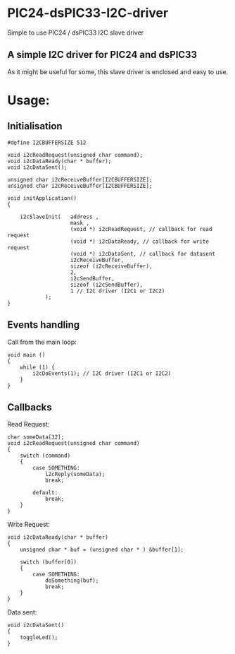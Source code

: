 
# PIC24-dsPIC33-I2C-driver
Simple to use PIC24 / dsPIC33 I2C slave driver

## A simple I2C driver for PIC24 and dsPIC33
As it might be useful for some, this slave driver is enclosed and easy to use.

# Usage:
## Initialisation

    #define I2CBUFFERSIZE 512
    
    void i2cReadRequest(unsigned char command);
    void i2cDataReady(char * buffer);
    void i2cDataSent();
    
    unsigned char i2cReceiveBuffer[I2CBUFFERSIZE];
    unsigned char i2cReceiveBuffer[I2CBUFFERSIZE];

    void initApplication()
	{
    
	    i2cSlaveInit(   address , 
	                    mask , 
	                    (void *) i2cReadRequest, // callback for read request
	                    (void *) i2cDataReady, // callback for write request
	                    (void *) i2cDataSent, // callback for datasent
	                    i2cReceiveBuffer, 
	                    sizeof (i2cReceiveBuffer), 
	                    2, 
	                    i2cSendBuffer, 
	                    sizeof (i2cSendBuffer), 
	                    1 // I2C driver (I2C1 or I2C2)
	            );
	}

## Events handling
Call from the main loop:

    void main ()
    {
	    while (1) {
		    i2cDoEvents(1); // I2C driver (I2C1 or I2C2)
	    }
    }

## Callbacks

Read Request:

    char someData[32];
    void i2cReadRequest(unsigned char command)
    {    
        switch (command)
        {
            case SOMETHING:
                i2cReply(someData);
                break;
    
            default:
                break;
        }
    }

Write Request:

    void i2cDataReady(char * buffer)
    {
        unsigned char * buf = (unsigned char * ) &buffer[1];
    
        switch (buffer[0])
        {
            case SOMETHING:
                doSomething(buf);
                break;
        }
    }

Data sent:

    void i2cDataSent()
    {
        toggleLed();
    }
